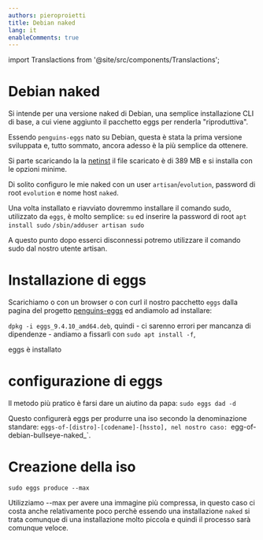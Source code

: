 ```yaml
---
authors: pieroproietti
title: Debian naked
lang: it
enableComments: true
---
```

import Translactions from '@site/src/components/Translactions';

<Translactions />

# Debian naked

Si intende per una versione naked di Debian, una semplice installazione CLI di base, a cui viene aggiunto il pacchetto eggs per renderla "riproduttiva".

Essendo `penguins-eggs` nato su Debian, questa è stata la prima versione sviluppata e, tutto sommato, ancora adesso è la più semplice da ottenere.

Si parte scaricando la la [netinst](https://cdimage.debian.org/debian-cd/current/amd64/iso-cd/debian-11.7.0-amd64-netinst.iso) il file scaricato è di 389 MB e si installa con le opzioni minime.

Di solito configuro le mie naked con un user `artisan`/`evolution`, password di root `evolution` e nome host `naked`.

Una volta installato e riavviato dovremmo installare il comando sudo, utilizzato da `eggs`, è molto semplice: 
`su` ed inserire la password di root
`apt install sudo`
`/sbin/adduser artisan sudo`

A questo punto dopo esserci disconnessi potremo utilizzare il comando sudo dal nostro utente artisan.

# Installazione di eggs
Scarichiamo o con un browser o con curl il nostro pacchetto `eggs` dalla pagina del progetto [penguins-eggs](https://sourceforge.net/projects/penguins-eggs/files/DEBS/) ed andiamolo ad installare:

`dpkg -i eggs_9.4.10_amd64.deb`, quindi - ci sarenno errori per mancanza di dipendenze - andiamo a fissarli con `sudo apt install -f`,

eggs è installato

# configurazione di eggs
Il metodo più pratico è farsi dare un aiutino da papa:
`sudo eggs dad -d`

Questo configurerà eggs per produrre una iso secondo la denominazione standare: `eggs-of-[distro]-[codename]-[hssto], nel nostro caso: `egg-of-debian-bullseye-naked_`.

# Creazione della iso
`sudo eggs produce --max`

Utilizziamo --max per avere una immagine più compressa, in questo caso ci costa anche relativamente poco perchè essendo una installazione `naked` si trata comunque di una installazione molto piccola e quindi il processo sarà comunque veloce.



